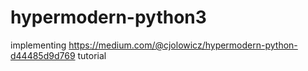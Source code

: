 # hypermodern-python3
implementing https://medium.com/@cjolowicz/hypermodern-python-d44485d9d769 tutorial 
